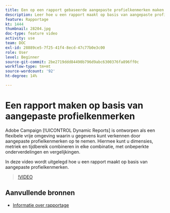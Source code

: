 ```yaml
---
title: Een op een rapport gebaseerde aangepaste profielkenmerken maken
description: Leer hoe u een rapport maakt op basis van aangepaste profielkenmerken.
feature: Rapportage
kt: 1444
thumbnail: 28204.jpg
doc-type: feature video
activity: use
team: DOC
exl-id: 28889ce5-7f25-41f4-8ecd-47c77b0e3c00
role: User
level: Beginner
source-git-commit: 2be2719ddd84490b796d9abc6300376fa896ff0c
workflow-type: tm+mt
source-wordcount: '92'
ht-degree: 14%

---
```


# Een rapport maken op basis van aangepaste profielkenmerken

Adobe Campaign [!UICONTROL Dynamic Reports] is ontworpen als een flexibele vrije omgeving waarin u gegevens kunt verkennen door aangepaste profielkenmerken op te nemen. Hiermee kunt u dimensies, metriek en tijdbereik combineren in elke combinatie, met onbeperkte onderverdelingen en vergelijkingen.

In deze video wordt uitgelegd hoe u een rapport maakt op basis van aangepaste profielkenmerken.

>[!VIDEO](https://video.tv.adobe.com/v/28204?quality=12)

## Aanvullende bronnen

* [Informatie over rapportage](https://docs.adobe.com/content/help/en/campaign-standard/using/reporting/about-reporting/about-dynamic-reports.html)

